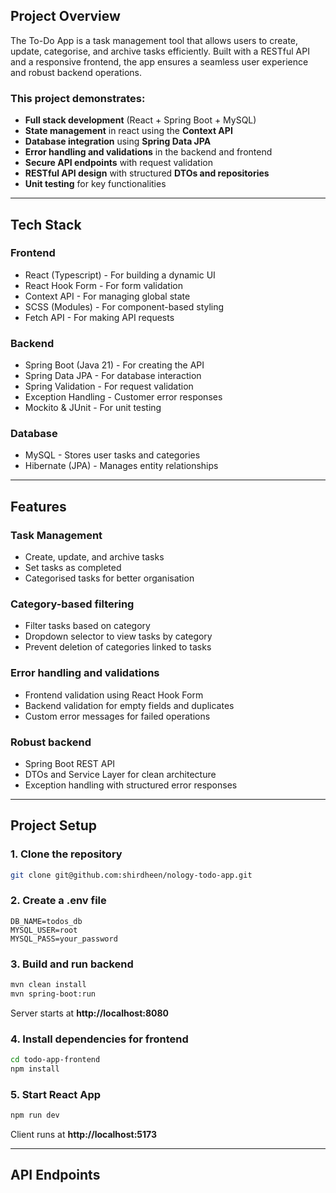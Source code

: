 ## Project Overview

The To-Do App is a task management tool that allows users to create, update, categorise, and archive tasks efficiently. Built with a RESTful API and a responsive frontend, the app ensures a seamless user experience and robust backend operations.

### This project demonstrates:

- **Full stack development** (React + Spring Boot + MySQL)
- **State management** in react using the **Context API**
- **Database integration** using **Spring Data JPA**
- **Error handling and validations** in the backend and frontend
- **Secure API endpoints** with request validation
- **RESTful API design** with structured **DTOs and repositories**
- **Unit testing** for key functionalities

---

## Tech Stack

### Frontend

- React (Typescript) - For building a dynamic UI
- React Hook Form - For form validation
- Context API - For managing global state
- SCSS (Modules) - For component-based styling
- Fetch API - For making API requests

### Backend

- Spring Boot (Java 21) - For creating the API
- Spring Data JPA - For database interaction
- Spring Validation - For request validation
- Exception Handling - Customer error responses
- Mockito & JUnit - For unit testing

### Database

- MySQL - Stores user tasks and categories
- Hibernate (JPA) - Manages entity relationships

---

## Features

### Task Management

- Create, update, and archive tasks
- Set tasks as completed
- Categorised tasks for better organisation

### Category-based filtering

- Filter tasks based on category
- Dropdown selector to view tasks by category
- Prevent deletion of categories linked to tasks

### Error handling and validations

- Frontend validation using React Hook Form
- Backend validation for empty fields and duplicates
- Custom error messages for failed operations

### Robust backend

- Spring Boot REST API
- DTOs and Service Layer for clean architecture
- Exception handling with structured error responses

---

## Project Setup

### 1. Clone the repository

```bash
git clone git@github.com:shirdheen/nology-todo-app.git
```

### 2. Create a .env file

```properties
DB_NAME=todos_db
MYSQL_USER=root
MYSQL_PASS=your_password
```

### 3. Build and run backend

```bash
mvn clean install
mvn spring-boot:run
```

Server starts at **http://localhost:8080**

### 4. Install dependencies for frontend

```bash
cd todo-app-frontend
npm install
```

### 5. Start React App

```bash
npm run dev
```

Client runs at **http://localhost:5173**

---

## API Endpoints
